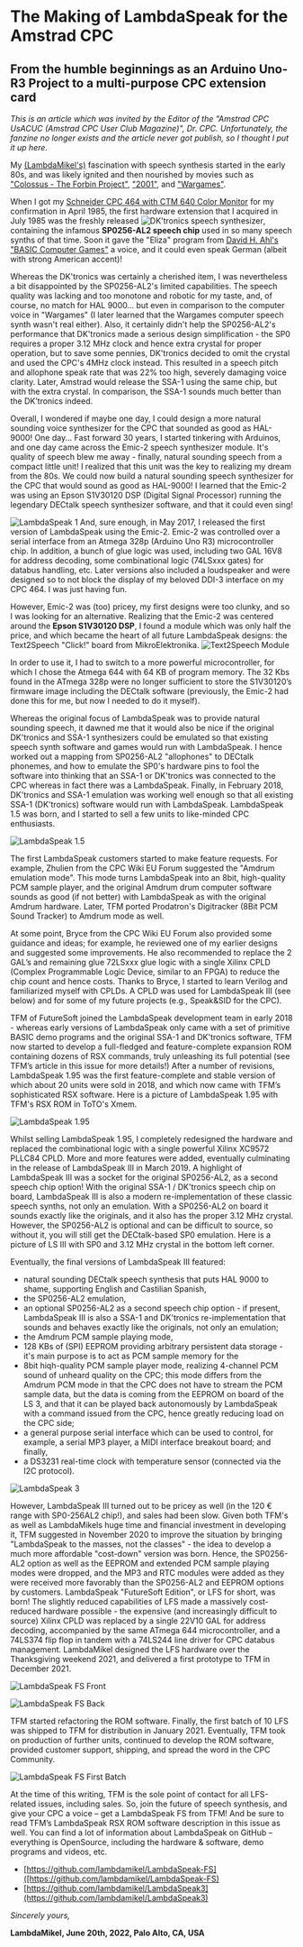 # The Making of LambdaSpeak for the Amstrad CPC 
## From the humble beginnings as an Arduino Uno-R3 Project to a multi-purpose CPC extension card 

*This is an article which was invited by the Editor of the "Amstrad CPC
UsACUC (Amstrad CPC User Club Magazine)", Dr. CPC. Unfortunately, the
fanzine no longer exists and the article never got publish, so I
thought I put it up here.*

My [(LambdaMikel's)](https://hackaday.io/projects/hacker/138722)
fascination with speech synthesis started in the early 80s, and was
likely ignited and then nourished by movies such as ["Colossus - The
Forbin Project"](https://youtu.be/kyOEwiQhzMI),
["2001"](https://youtu.be/oR_e9y-bka0), and
["Wargames"](https://youtu.be/TQUsLAAZuhU).

When I got my [Schneider CPC 464 with CTM 640 Color
Monitor](articlepics/mycpc.jpg) for my confirmation in April 1985, the
first hardware extension that I acquired in July 1985 was the freshly
released ![**DK'tronics speech synthesizer**](dktronics.png),
containing the infamous **SP0256-AL2 speech chip** used in so many
speech synths of that time. Soon it gave the "Eliza" program from
[David H. Ahl's "BASIC Computer
Games"](https://en.wikipedia.org/wiki/BASIC_Computer_Games) a voice,
and it could even speak German (albeit with strong American accent)!

Whereas the DK'tronics was certainly a cherished item, I was
nevertheless a bit disappointed by the SP0256-AL2's limited
capabilities. The speech quality was lacking and too monotone and
robotic for my taste, and, of course, no match for HAL 9000... but
even in comparison to the computer voice in "Wargames" (I later
learned that the Wargames computer speech synth wasn't real
either). Also, it certainly didn't help the SP0256-AL2's performance
that DK'tronics made a serious design simplification - the SP0
requires a proper 3.12 MHz clock and hence extra crystal for proper
operation, but to save some pennies, DK'tronics decided to omit the
crystal and used the CPC's 4MHz clock instead. This resulted in a
speech pitch and allophone speak rate that was 22% too high, severely
damaging voice clarity. Later, Amstrad would release the SSA-1
using the same chip, but with the extra crystal. In comparison, the
SSA-1 sounds much better than the DK’tronics indeed.

Overall, I wondered if maybe one day, I could design a more natural
sounding voice synthesizer for the CPC that sounded as good as
HAL-9000! One day...  Fast forward 30 years, I started tinkering with
Arduinos, and one day came across the Emic-2 speech synthesizer
module. It's quality of speech blew me away - finally, natural
sounding speech from a compact little unit! I realized that this unit
was the key to realizing my dream from the 80s. We could now build a
natural sounding speech synthesizer for the CPC that would sound as
good as HAL-9000! I learned that the Emic-2 was using an Epson
S1V30120 DSP (Digital Signal Processor) running the legendary DECtalk
speech synthesizer software, and that it could even sing!

![LambdaSpeak 1](articlepics/emic4cpc.jpg) And, sure enough, in May
2017, I released the first version of LambdaSpeak using the
Emic-2. Emic-2 was controlled over a serial interface from an Atmega
328p (Arduino Uno R3) microcontroller chip. In addition, a bunch of
glue logic was used, including two GAL 16V8 for address decoding, some
combinational logic (74LSxxx gates) for databus handling, etc. Later
versions also included a loudspeaker and were designed so to not block
the display of my beloved DDI-3 interface on my CPC 464. I was just
having fun.

However, Emic-2 was (too) pricey, my first designs were too clunky,
and so I was looking for an alternative. Realizing that the Emic-2 was
centered around the **Epson S1V30120 DSP**, I found a module which was
only half the price, and which became the heart of all future
LambdaSpeak designs: the Text2Speech "Click!" board from
MikroElektronika. ![Text2Speech Module](articlepics/epson.png) 

In order to use it, I had to switch to a more powerful
microcontroller, for which I chose the Atmega 644 with 64 KB of
program memory. The 32 Kbs found in the ATmega 328p were no longer
sufficient to store the S1V30120’s firmware image including the
DECtalk software (previously, the Emic-2 had done this for me, but now
I needed to do it myself).

Whereas the original focus of LambdaSpeak was to provide natural
sounding speech, it dawned me that it would also be nice if the
original DK'tronics and SSA-1 synthesizers could be emulated so that
existing speech synth software and games would run with LambdaSpeak. I
hence worked out a mapping from SP0256-AL2 "allophones" to DECtalk
phonemes, and how to emulate the SP0's hardware pins to fool the
software into thinking that an SSA-1 or DK'tronics was connected to
the CPC whereas in fact there was a LambdaSpeak. Finally, in February
2018, DK'tronics and SSA-1 emulation was working well enough so that
all existing SSA-1 (DK'tronics) software would run with
LambdaSpeak. LambdaSpeak 1.5 was born, and I started to sell a few
units to like-minded CPC enthusiasts.

![LambdaSpeak 1.5](articlepics/ls1.png)

The first LambdaSpeak customers started to make feature requests. For
example, Zhulien from the CPC Wiki EU Forum suggested the "Amdrum
emulation mode". This mode turns LambdaSpeak into an 8bit,
high-quality PCM sample player, and the original Amdrum drum computer
software sounds as good (if not better) with LambdaSpeak as with the
original Amdrum hardware. Later, TFM ported Prodatron's Digitracker
(8Bit PCM Sound Tracker) to Amdrum mode as well.

At some point, Bryce from the CPC Wiki EU Forum also provided some
guidance and ideas; for example, he reviewed one of my earlier designs
and suggested some improvements. He also recommended to replace the 2
GAL’s and remaining glue 72LSxxx glue logic with a single Xilinx CPLD
(Complex Programmable Logic Device, similar to an FPGA) to reduce the
chip count and hence costs. Thanks to Bryce, I started to learn
Verilog and familiarized myself with CPLDs. A CPLD was used for
LambdaSpeak III (see below) and for some of my future projects (e.g.,
Speak&SID for the CPC).


TFM of FutureSoft joined the LambdaSpeak development team in early
2018 - whereas early versions of LambdaSpeak only came with a set of
primitive BASIC demo programs and the original SSA-1 and DK'tronics
software, TFM now started to develop a full-fledged and
feature-complete expansion ROM containing dozens of RSX commands,
truly unleashing its full potential (see TFM’s article in this issue
for more details!)  After a number of revisions, LambdaSpeak 1.95 was
the first feature-complete and stable version of which about 20 units
were sold in 2018, and which now came with TFM’s sophisticated RSX
software. Here is a picture of LambdaSpeak 1.95 with TFM's RSX ROM in
ToTO's Xmem. 

![LambdaSpeak 1.95](articlepics/ls195.png)

Whilst selling LambdaSpeak 1.95, I completely redesigned the hardware
and replaced the combinational logic with a single powerful Xilinx
XC9572 PLLC84 CPLD. More and more features were added, eventually
culminating in the release of LambdaSpeak III in March 2019. A
highlight of LambdaSpeak III was a socket for the original SP0256-AL2,
as a second speech chip option! With the original SSA-1 / DK'tronics
speech chip on board, LambdaSpeak III is also a modern
re-implementation of these classic speech synths, not only an
emulation. With a SP0256-AL2 on board it sounds exactly like the
originals, and it also has the proper 3.12 MHz crystal. However, the
SP0256-AL2 is optional and can be difficult to source, so without it,
you will still get the DECtalk-based SP0 emulation. Here is a picture
of LS III with SP0 and 3.12 MHz crystal in the bottom left corner.

Eventually, the final versions of LambdaSpeak III featured:
- natural sounding DECtalk speech synthesis that puts HAL 9000 to shame, supporting English and Castilian Spanish, 
- the SP0256-AL2 emulation, 
- an optional SP0256-AL2 as a second speech chip option - if present, LambdaSpeak III is also a SSA-1 and DK'tronics re-implementation that sounds and behaves exactly like the originals, not only an emulation; 
- the Amdrum PCM sample playing mode, 
- 128 KBs of (SPI) EEPROM providing arbitrary persistent data storage - it's main purpose is to act as PCM sample memory for the 
- 8bit hiqh-quality PCM sample player mode, realizing 4-channel PCM sound of unheard quality on the CPC; this mode differs from the Amdrum PCM mode in that the CPC does not have to stream the PCM sample data, but the data is coming from the EEPROM on board of the LS 3, and that it can be played back autonomously by LambdaSpeak with a command issued from the CPC, hence greatly reducing load on the CPC side; 
- a general purpose serial interface which can be used to control, for example, a serial MP3 player, a MIDI interface breakout board; and finally, 
- a DS3231 real-time clock with temperature sensor (connected via the I2C protocol).

![LambdaSpeak 3](articlepics/ls3.png)

However, LambdaSpeak III turned out to be pricey as well (in the 120 €
range with SP0-256AL2 chip!), and sales had been slow. Given both
TFM's as well as LambdaMikels huge time and financial investment in
developing it, TFM suggested in November 2020 to improve the situation
by bringing "LambdaSpeak to the masses, not the classes" - the idea to
develop a much more affordable "cost-down" version was born. Hence,
the SP0256-AL2 option as well as the EEPROM and extended PCM sample
playing modes were dropped, and the MP3 and RTC modules were added as
they were received more favorably than the SP0256-AL2 and EEPROM
options by customers. LambdaSpeak "FutureSoft Edition", or LFS for
short, was born!  The slightly reduced capabilities of LFS made a
massively cost-reduced hardware possible - the expensive (and
increasingly difficult to source) Xilinx CPLD was replaced by a single
22V10 GAL for address decoding, accompanied by the same ATmega 644
microcontroller, and a 74LS374 flip flop in tandem with a 74LS244 line
driver for CPC databus management. LambdaMikel designed the LFS
hardware over the Thanksgiving weekend 2021, and delivered a first
prototype to TFM in December 2021.

![LambdaSpeak FS Front](articlepics/lsfs1.jpg)

![LambdaSpeak FS Back](articlepics/lsfs2.jpg)

TFM started refactoring the ROM software. Finally, the first batch of
10 LFS was shipped to TFM for distribution in January 2021.
Eventually, TFM took on production of further units, continued to
develop the ROM software, provided customer support, shipping, and
spread the word in the CPC Community.

![LambdaSpeak FS First Batch](articlepics/lsfs3.jpg)

At the time of this writing, TFM is the sole point of contact for all
LFS-related issues, including sales.  So, join the future of speech
synthesis, and give your CPC a voice – get a LambdaSpeak FS from TFM!
And be sure to read TFM’s LambdaSpeak RSX ROM software description in
this issue as well. You can find a lot of information about
LambdaSpeak on GitHub – everything is OpenSource, including the
hardware & software, demo programs and videos, etc.

- [https://github.com/lambdamikel/LambdaSpeak-FS]([https://github.com/lambdamikel/LambdaSpeak-FS)
- [https://github.com/lambdamikel/LambdaSpeak3](https://github.com/lambdamikel/LambdaSpeak3)

*Sincerely yours,* 

**LambdaMikel, June 20th, 2022, Palo Alto, CA, USA** 




